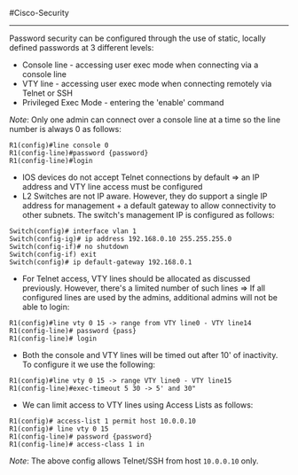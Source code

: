 #Cisco-Security 
***
Password security can be configured through the use of static, locally defined passwords at 3 different levels:
- Console line - accessing user exec mode when connecting via a console line
- VTY line - accessing user exec mode when connecting remotely via Telnet or SSH
- Privileged Exec Mode - entering the 'enable' command


*Note*: Only one admin can connect over a console line at a time so the line number is always 0 as follows:
```
R1(config)#line console 0
R1(config-line)#password {password}
R1(config-line)#login
```

- IOS devices do not accept Telnet connections by default => an IP address and VTY line access must be configured
- L2 Switches are not IP aware. However, they do support a single IP address for management + a default gateway to allow connectivity to other subnets. The switch's management IP is configured as follows:
```
Switch(config)# interface vlan 1
Switch(config-ig)# ip address 192.168.0.10 255.255.255.0
Switch(config-if)# no shutdown
Switch(config-if) exit
Switch(config)# ip default-gateway 192.168.0.1
```

- For Telnet access, VTY lines should be allocated as discussed previously. However, there's a limited number of such lines => If all configured lines are used by the admins, additional admins will not be able to login:
```
R1(config)#line vty 0 15 -> range from VTY line0 - VTY line14
R1(config-line)# password {pass}
R1(config-line)# login
```

- Both the console and VTY lines will be timed out after 10' of inactivity. To configure it we use the following:
```
R1(config)#line vty 0 15 -> range VTY line0 - VTY line15
R1(config-line)#exec-timeout 5 30 -> 5' and 30"
```

- We can limit access to VTY lines using Access Lists as follows:
```
R1(config)# access-list 1 permit host 10.0.0.10
R1(config)# line vty 0 15
R1(config-line)# password {password}
R1(config-line)# access-class 1 in
```
*Note*: The above config allows Telnet/SSH from host `10.0.0.10` only.